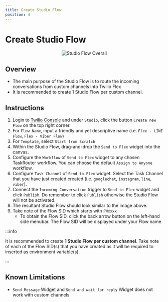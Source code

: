 ```yaml
---
title: Create Studio Flow
position: 4
---
```


# Create Studio Flow

<p align="center">
    <img src="../img/getting-started/studio-flow-overall.png" alt="Studio Flow Overall" />
</p>

## Overview

- The main purpose of the Studio Flow is to route the incoming conversations from custom channels into Twilio Flex
- It is recommended to create 1 Studio Flow per custom channel.

## Instructions

1. Login to [Twilio Console](https://console.twilio.com/) and under `Studio`, click the button `Create new Flow` on the top right corner.
1. For `Flow Name`, input a friendly and yet descriptive name (i.e. `Flex - LINE Flow`, `Flex - Viber Flow`)
1. For `Template`, select `Start from Scratch`
1. Within the Studio Flow, drag-and-drop the `Send to Flex` widget into the canvas.
1. Configure the `Workflow` of `Send to Flex` widget to any chosen TaskRouter workflow. You can choose the default `Assign to Anyone` workflow.
1. Configure `Task Channel` of `Send to Flex` widget. Select the Task Channel that you have just created created (i.e. `googlechat`, `instagram`, `line`, `viber`).
1. Connect the `Incoming Conversation` trigger to `Send to Flex` widget and click `Publish`. Do remember to click `Publish` otherwise the Studio Flow will not be activated.
1. The resultant Studio Flow should look similar to the image above.
1. Take note of the Flow SID which starts with `FWxxxx`
   - To obtain the Flow SID, click the back arrow button on the left-hand side menubar. The Flow SID will be displayed under your Flow name

:::info

It is recommended to create **1 Studio Flow per custom channel**. Take note of each of the Flow SID(s) that you have created as it will be required to inserted as environment variable(s).

:::

## Known Limitations

- `Send Message` Widget and `Send and wait for reply` Widget does not work with custom channels
